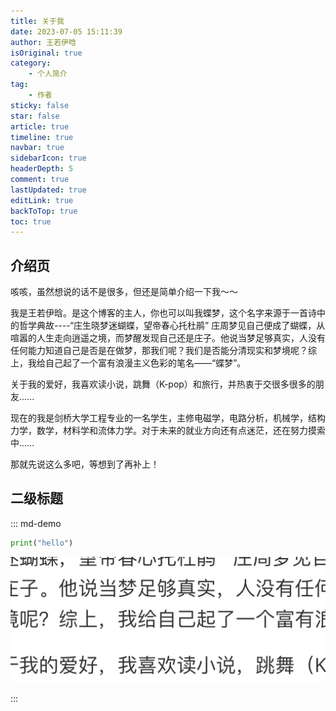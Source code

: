 ```yaml
---
title: 关于我
date: 2023-07-05 15:11:39
author: 王若伊晗
isOriginal: true
category: 
    - 个人简介
tag:
    - 作者
sticky: false
star: false
article: true
timeline: true
navbar: true
sidebarIcon: true
headerDepth: 5
comment: true
lastUpdated: true
editLink: true
backToTop: true
toc: true
---
```


## 介绍页

咳咳，虽然想说的话不是很多，但还是简单介绍一下我～～

我是王若伊晗。是这个博客的主人，你也可以叫我蝶梦，这个名字来源于一首诗中的哲学典故----“庄生晓梦迷蝴蝶，望帝春心托杜鹃”  庄周梦见自己便成了蝴蝶，从喧嚣的人生走向逍遥之境，而梦醒发现自己还是庄子。他说当梦足够真实，人没有任何能力知道自己是否是在做梦，那我们呢？我们是否能分清现实和梦境呢？综上，我给自己起了一个富有浪漫主义色彩的笔名——“蝶梦”。

关于我的爱好，我喜欢读小说，跳舞（K-pop）和旅行，并热衷于交很多很多的朋友......

现在的我是剑桥大学工程专业的一名学生，主修电磁学，电路分析，机械学，结构力学，数学，材料学和流体力学。对于未来的就业方向还有点迷茫，还在努力摸索中......

那就先说这么多吧，等想到了再补上！

<PDF url="/pdf/IEP-Report.pdf" />

## 二级标题

::: md-demo

```python
print("hello")
```

![image-20231207081724059](./intro.assets/image-20231207081724059.png)

:::


